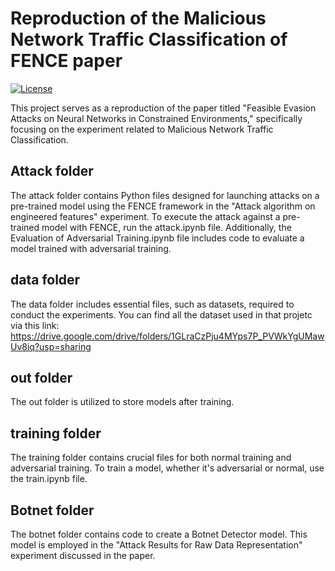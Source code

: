 # Reproduction of the Malicious Network Traffic Classification of FENCE paper

[![License](https://img.shields.io/badge/license-MIT-blue.svg)](LICENSE)


This project serves as a reproduction of the paper titled "Feasible Evasion Attacks on Neural Networks in Constrained Environments," specifically focusing on the experiment related to Malicious Network Traffic Classification.


## Attack folder
The attack folder contains Python files designed for launching attacks on a pre-trained model using the FENCE framework in the "Attack algorithm on engineered features" experiment. To execute the attack against a pre-trained model with FENCE, run the attack.ipynb file. Additionally, the Evaluation of Adversarial Training.ipynb file includes code to evaluate a model trained with adversarial training.


## data folder
The data folder includes essential files, such as datasets, required to conduct the experiments.
You can find all the dataset used in that projetc via this link:
https://drive.google.com/drive/folders/1GLraCzPju4MYps7P_PVWkYgUMawUv8iq?usp=sharing

## out folder
The out folder is utilized to store models after training.

## training folder
The training folder contains crucial files for both normal training and adversarial training. To train a model, whether it's adversarial or normal, use the train.ipynb file.


## Botnet folder
The botnet folder contains code to create a Botnet Detector model. This model is employed in the "Attack Results for Raw Data Representation" experiment discussed in the paper.


